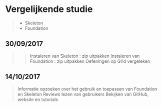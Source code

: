 # Vergelijkende studie

  > * Skeleton
  > * Foundation


## 30/09/2017

> > Instaleren van Skeleton : zip uitpakken
> > Instaleren van Foundation : zip uitpakken
> > Oefeningen op Grid vergeleken

## 14/10/2017

> Informatie opzoeken over het gebruik en toepassen van Foundation en Skeleton
> Reviews lezen van gebruikers
> Bekijken van GitHub, website en tutorials


